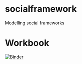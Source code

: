 # socialframework
Modelling social frameworks

# Workbook
[![Binder](https://mybinder.org/badge_logo.svg)](https://mybinder.org/v2/gh/spewsense/socialframework/master)
